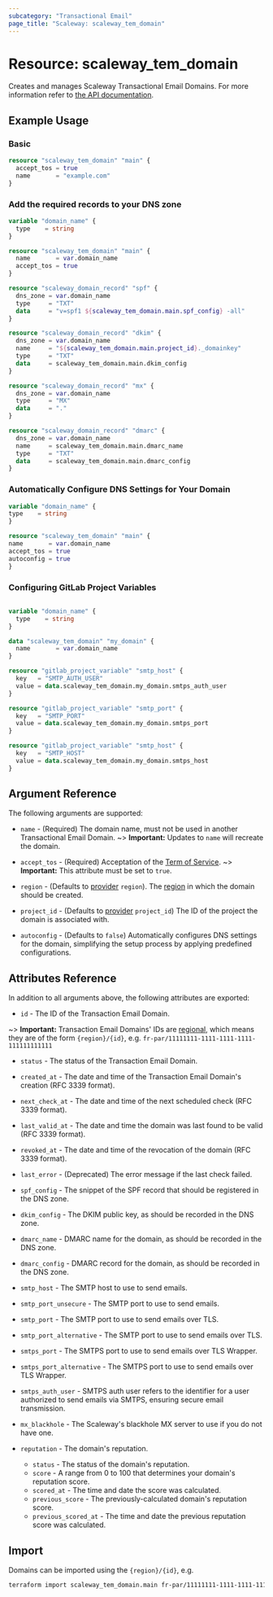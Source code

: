 ```yaml
---
subcategory: "Transactional Email"
page_title: "Scaleway: scaleway_tem_domain"
---
```


# Resource: scaleway_tem_domain

Creates and manages Scaleway Transactional Email Domains.
For more information refer to [the API documentation](https://www.scaleway.com/en/developers/api/transactional-email).

## Example Usage

### Basic

```terraform
resource "scaleway_tem_domain" "main" {
  accept_tos = true
  name       = "example.com"
}
```

### Add the required records to your DNS zone

```terraform
variable "domain_name" {
  type    = string
}

resource "scaleway_tem_domain" "main" {
  name       = var.domain_name
  accept_tos = true
}

resource "scaleway_domain_record" "spf" {
  dns_zone = var.domain_name
  type     = "TXT"
  data     = "v=spf1 ${scaleway_tem_domain.main.spf_config} -all"
}

resource "scaleway_domain_record" "dkim" {
  dns_zone = var.domain_name
  name     = "${scaleway_tem_domain.main.project_id}._domainkey"
  type     = "TXT"
  data     = scaleway_tem_domain.main.dkim_config
}

resource "scaleway_domain_record" "mx" {
  dns_zone = var.domain_name
  type     = "MX"
  data     = "."
}

resource "scaleway_domain_record" "dmarc" {
  dns_zone = var.domain_name
  name     = scaleway_tem_domain.main.dmarc_name
  type     = "TXT"
  data     = scaleway_tem_domain.main.dmarc_config
}
```

### Automatically Configure DNS Settings for Your Domain

```terraform
variable "domain_name" {
type    = string
}

resource "scaleway_tem_domain" "main" {
name       = var.domain_name
accept_tos = true
autoconfig = true
}

```

### Configuring GitLab Project Variables

```terraform

variable "domain_name" {
  type    = string
}

data "scaleway_tem_domain" "my_domain" {
  name       = var.domain_name
}

resource "gitlab_project_variable" "smtp_host" {
  key   = "SMTP_AUTH_USER"
  value = data.scaleway_tem_domain.my_domain.smtps_auth_user
}

resource "gitlab_project_variable" "smtp_port" {
  key   = "SMTP_PORT"
  value = data.scaleway_tem_domain.my_domain.smtps_port
}

resource "gitlab_project_variable" "smtp_host" {
  key   = "SMTP_HOST"
  value = data.scaleway_tem_domain.my_domain.smtps_host
}

```

## Argument Reference

The following arguments are supported:

- `name` - (Required) The domain name, must not be used in another Transactional Email Domain.
  ~> **Important:** Updates to `name` will recreate the domain.

- `accept_tos` - (Required) Acceptation of the [Term of Service](https://tem.s3.fr-par.scw.cloud/antispam_policy.pdf).
  ~> **Important:** This attribute must be set to `true`.

- `region` - (Defaults to [provider](../index.md#region) `region`). The [region](../guides/regions_and_zones.md#regions) in which the domain should be created.

- `project_id` - (Defaults to [provider](../index.md#project_id) `project_id`) The ID of the project the domain is associated with.

- `autoconfig` - (Defaults to `false`) Automatically configures DNS settings for the domain, simplifying the setup process by applying predefined configurations.

## Attributes Reference

In addition to all arguments above, the following attributes are exported:

- `id` - The ID of the Transaction Email Domain.

~> **Important:** Transaction Email Domains' IDs are [regional](../guides/regions_and_zones.md#resource-ids), which means they are of the form `{region}/{id}`, e.g. `fr-par/11111111-1111-1111-1111-111111111111`

- `status` - The status of the Transaction Email Domain.

- `created_at` - The date and time of the Transaction Email Domain's creation (RFC 3339 format).

- `next_check_at` - The date and time of the next scheduled check (RFC 3339 format).

- `last_valid_at` - The date and time the domain was last found to be valid (RFC 3339 format).

- `revoked_at` - The date and time of the revocation of the domain (RFC 3339 format).

- `last_error` - (Deprecated) The error message if the last check failed.

- `spf_config` - The snippet of the SPF record that should be registered in the DNS zone.

- `dkim_config` - The DKIM public key, as should be recorded in the DNS zone.

- `dmarc_name` - DMARC name for the domain, as should be recorded in the DNS zone.

- `dmarc_config` - DMARC record for the domain, as should be recorded in the DNS zone.

- `smtp_host` - The SMTP host to use to send emails.

- `smtp_port_unsecure` - The SMTP port to use to send emails.

- `smtp_port` - The SMTP port to use to send emails over TLS.

- `smtp_port_alternative` - The SMTP port to use to send emails over TLS.

- `smtps_port` - The SMTPS port to use to send emails over TLS Wrapper.

- `smtps_port_alternative` - The SMTPS port to use to send emails over TLS Wrapper.

- `smtps_auth_user` - SMTPS auth user refers to the identifier for a user authorized to send emails via SMTPS, ensuring secure email transmission.

- `mx_blackhole` - The Scaleway's blackhole MX server to use if you do not have one.

- `reputation` - The domain's reputation.
    - `status` - The status of the domain's reputation.
    - `score` - A range from 0 to 100 that determines your domain's reputation score.
    - `scored_at` - The time and date the score was calculated.
    - `previous_score` - The previously-calculated domain's reputation score.
    - `previous_scored_at` - The time and date the previous reputation score was calculated.

## Import

Domains can be imported using the `{region}/{id}`, e.g.

```bash
terraform import scaleway_tem_domain.main fr-par/11111111-1111-1111-1111-111111111111
```
